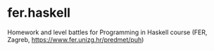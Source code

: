 # fer.haskell
Homework and level battles for Programming in Haskell course (FER, Zagreb, https://www.fer.unizg.hr/predmet/puh)

